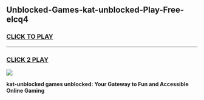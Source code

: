 
## Unblocked-Games-kat-unblocked-Play-Free-elcq4
<h3>
<a href="https://premium76.site?title=kat-unblocked&ref=20M">CLICK TO PLAY</a></h3>
<hr>

<h3>
<a href="https://premium76.site?title=kat-unblocked&ref=20M">CLICK 2 PLAY</a>
  
</h3>

<a href="https://premium76.site?title=kat-unblocked&ref=19M"><img src="https://clearcache.store/games.png"></a>


**kat-unblocked games unblocked: Your Gateway to Fun and Accessible Online Gaming**
